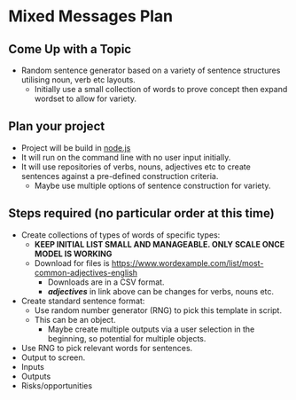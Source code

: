 # Mixed Messages Plan

## Come Up with a Topic
* Random sentence generator based on a variety of sentence structures utilising noun, verb etc layouts.
    * Initially use a small collection of words to prove concept then expand wordset to allow for variety.

## Plan your project
* Project will be build in [node.js](https://nodejs.org/en/)
* It will run on the command line with no user input initially.
* It will use repositories of verbs, nouns, adjectives etc to create sentences against a pre-defined construction criteria.
    * Maybe use multiple options of sentence construction for variety.

## Steps required (no particular order at this time)
* Create collections of types of words of specific types:
    * **KEEP INITIAL LIST SMALL AND MANAGEABLE. ONLY SCALE ONCE MODEL IS WORKING**
    * Download for files is https://www.wordexample.com/list/most-common-adjectives-english
        * Downloads are in a CSV format.
        * ***adjectives*** in link above can be changes for verbs, nouns etc.
* Create standard sentence format:
    * Use random number generator (RNG) to pick this template in script.
    * This can be an object.
        * Maybe create multiple outputs via a user selection in the beginning, so potential for multiple objects.
* Use RNG to pick relevant words for sentences.
* Output to screen.
* Inputs
* Outputs
* Risks/opportunities